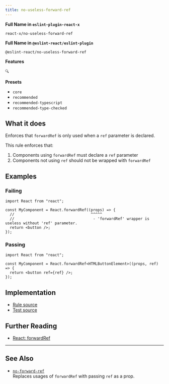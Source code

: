 ```yaml
---
title: no-useless-forward-ref
---
```


**Full Name in `eslint-plugin-react-x`**

```plain copy
react-x/no-useless-forward-ref
```

**Full Name in `@eslint-react/eslint-plugin`**

```plain copy
@eslint-react/no-useless-forward-ref
```

**Features**

`🔍`

**Presets**

- `core`
- `recommended`
- `recommended-typescript`
- `recommended-type-checked`

## What it does

Enforces that `forwardRef` is only used when a `ref` parameter is declared.

This rule enforces that:

1. Components using `forwardRef` must declare a `ref` parameter
2. Components not using `ref` should not be wrapped with `forwardRef`

## Examples

### Failing

```tsx
import React from "react";

const MyComponent = React.forwardRef((props) => {
  //                                  ^^^^^
  //                                   - 'forwardRef' wrapper is useless without 'ref' parameter.
  return <button />;
});
```

### Passing

```tsx
import React from "react";

const MyComponent = React.forwardRef<HTMLButtonElement>((props, ref) => {
  return <button ref={ref} />;
});
```

## Implementation

- [Rule source](https://github.com/Rel1cx/eslint-react/tree/main/packages/plugins/eslint-plugin-react-x/src/rules/no-useless-forward-ref.ts)
- [Test source](https://github.com/Rel1cx/eslint-react/tree/main/packages/plugins/eslint-plugin-react-x/src/rules/no-useless-forward-ref.spec.ts)

## Further Reading

- [React: forwardRef](https://react.dev/reference/react/forwardRef)

---

## See Also

- [`no-forward-ref`](./no-forward-ref)\
  Replaces usages of `forwardRef` with passing `ref` as a prop.

